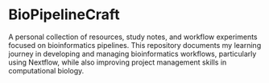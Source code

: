 # BioPipelineCraft
A personal collection of resources, study notes, and workflow experiments focused on bioinformatics pipelines. This repository documents my learning journey in developing and managing bioinformatics workflows, particularly using Nextflow, while also improving project management skills in computational biology.
